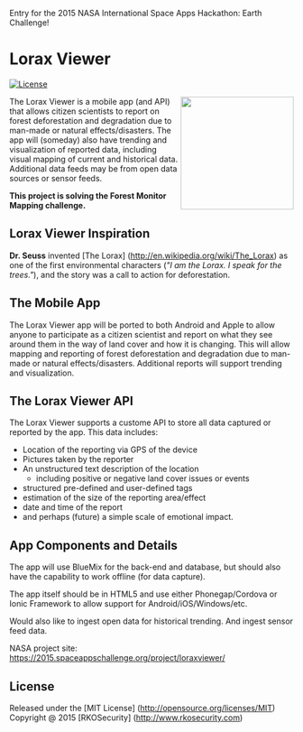 Entry for the 2015 NASA International Space Apps Hackathon: Earth Challenge! 

Lorax Viewer
===
[![License](https://img.shields.io/badge/license-MIT-orange.svg?style=flat-square)](https://github.com/mkobar/LoraxViewer//blob/master/LICENSE)

<img align="right" height="200" src="http://4.bp.blogspot.com/-nIhDGmiP2Vc/T1MD0BbiWxI/AAAAAAAABeQ/3DMn5DYC3YY/s1600/lorax1.png">

The Lorax Viewer is a mobile app (and API) that allows citizen scientists to report on forest deforestation and degradation due to man-made or natural effects/disasters. The app will (someday) also have trending and visualization of reported data, including visual mapping of current and historical data. Additional data feeds may be from open data sources or sensor feeds. 

**This project is solving the Forest Monitor Mapping challenge.**

## Lorax Viewer Inspiration
**Dr. Seuss** invented [The Lorax] (http://en.wikipedia.org/wiki/The_Lorax) as one of the first environmental characters (*"I am the Lorax. I speak for the trees."*), and the story was a call to action for deforestation.

## The Mobile App
The Lorax Viewer app will be ported to both Android and Apple to allow anyone to participate as a citizen scientist and report on what they see around them in the way of land cover and how it is changing. This will allow mapping and reporting of forest deforestation and degradation due to man-made or natural effects/disasters. Additional reports will support trending and visualization.

## The Lorax Viewer API
The Lorax Viewer supports a custome API to store all data captured or reported by the app.  This data includes:

- Location of the reporting via GPS of the device
- Pictures taken by the reporter
- An unstructured text description of the location
  - including positive or negative land cover issues or events
- structured pre-defined and user-defined tags
- estimation of the size of the reporting area/effect
- date and time of the report
- and perhaps (future) a simple scale of emotional impact.

## App Components and Details

The app will use BlueMix for the back-end and database, but should also have the capability to work offline (for data capture).

The app itself should be in HTML5 and use either Phonegap/Cordova or Ionic Framework to allow support for Android/iOS/Windows/etc.

Would also like to ingest open data for historical trending. And ingest sensor feed data.

NASA project site: https://2015.spaceappschallenge.org/project/loraxviewer/

## License

Released under the [MIT License] (http://opensource.org/licenses/MIT)
Copyright @ 2015 [RKOSecurity] (http://www.rkosecurity.com)

